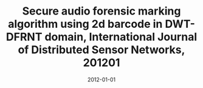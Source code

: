 ---
title : Secure audio forensic marking algorithm using 2d barcode in DWT-DFRNT domain, International Journal of Distributed Sensor Networks, 201201
doi : https://www.researchgate.net/publication/254022983_Secure_forensic_marking_in_DWT-DFRNT_dual_domain
date: 2012-01-01
category: paper
---